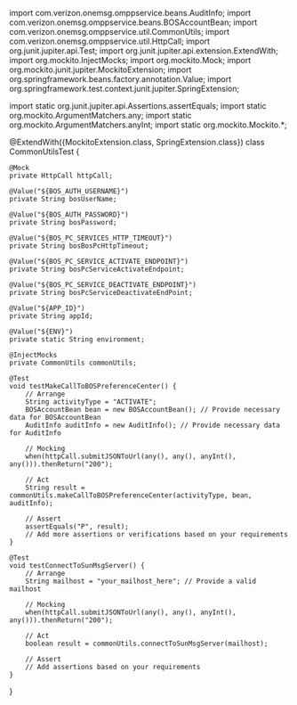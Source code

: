 import com.verizon.onemsg.omppservice.beans.AuditInfo;
import com.verizon.onemsg.omppservice.beans.BOSAccountBean;
import com.verizon.onemsg.omppservice.util.CommonUtils;
import com.verizon.onemsg.omppservice.util.HttpCall;
import org.junit.jupiter.api.Test;
import org.junit.jupiter.api.extension.ExtendWith;
import org.mockito.InjectMocks;
import org.mockito.Mock;
import org.mockito.junit.jupiter.MockitoExtension;
import org.springframework.beans.factory.annotation.Value;
import org.springframework.test.context.junit.jupiter.SpringExtension;

import static org.junit.jupiter.api.Assertions.assertEquals;
import static org.mockito.ArgumentMatchers.any;
import static org.mockito.ArgumentMatchers.anyInt;
import static org.mockito.Mockito.*;

@ExtendWith({MockitoExtension.class, SpringExtension.class})
class CommonUtilsTest {

    @Mock
    private HttpCall httpCall;

    @Value("${BOS_AUTH_USERNAME}")
    private String bosUserName;

    @Value("${BOS_AUTH_PASSWORD}")
    private String bosPassword;

    @Value("${BOS_PC_SERVICES_HTTP_TIMEOUT}")
    private String bosBosPcHttpTimeout;

    @Value("${BOS_PC_SERVICE_ACTIVATE_ENDPOINT}")
    private String bosPcServiceActivateEndpoint;

    @Value("${BOS_PC_SERVICE_DEACTIVATE_ENDPOINT}")
    private String bosPcServiceDeactivateEndPoint;

    @Value("${APP_ID}")
    private String appId;

    @Value("${ENV}")
    private static String environment;

    @InjectMocks
    private CommonUtils commonUtils;

    @Test
    void testMakeCallToBOSPreferenceCenter() {
        // Arrange
        String activityType = "ACTIVATE";
        BOSAccountBean bean = new BOSAccountBean(); // Provide necessary data for BOSAccountBean
        AuditInfo auditInfo = new AuditInfo(); // Provide necessary data for AuditInfo

        // Mocking
        when(httpCall.submitJSONToUrl(any(), any(), anyInt(), any())).thenReturn("200");

        // Act
        String result = commonUtils.makeCallToBOSPreferenceCenter(activityType, bean, auditInfo);

        // Assert
        assertEquals("P", result);
        // Add more assertions or verifications based on your requirements
    }

    @Test
    void testConnectToSunMsgServer() {
        // Arrange
        String mailhost = "your_mailhost_here"; // Provide a valid mailhost

        // Mocking
        when(httpCall.submitJSONToUrl(any(), any(), anyInt(), any())).thenReturn("200");

        // Act
        boolean result = commonUtils.connectToSunMsgServer(mailhost);

        // Assert
        // Add assertions based on your requirements
    }
}
